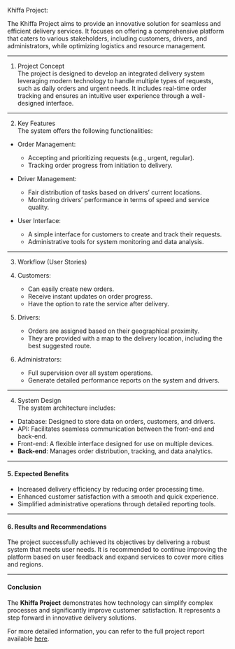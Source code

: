 Khiffa Project:

The Khiffa Project aims to provide an innovative solution for seamless and efficient delivery services. It focuses on offering a comprehensive platform that caters to various stakeholders, including customers, drivers, and administrators, while optimizing logistics and resource management.  

---

1. Project Concept  
The project is designed to develop an integrated delivery system leveraging modern technology to handle multiple types of requests, such as daily orders and urgent needs. It includes real-time order tracking and ensures an intuitive user experience through a well-designed interface.  

---

 2. Key Features  
The system offers the following functionalities:  
- Order Management:  
  - Accepting and prioritizing requests (e.g., urgent, regular).  
  - Tracking order progress from initiation to delivery.  

- Driver Management:  
  - Fair distribution of tasks based on drivers’ current locations.  
  - Monitoring drivers’ performance in terms of speed and service quality.  

- User Interface:  
  - A simple interface for customers to create and track their requests.  
  - Administrative tools for system monitoring and data analysis.  

---

 3. Workflow (User Stories)  
1. Customers:  
   - Can easily create new orders.  
   - Receive instant updates on order progress.  
   - Have the option to rate the service after delivery.  

2. Drivers:  
   - Orders are assigned based on their geographical proximity.  
   - They are provided with a map to the delivery location, including the best suggested route.  

3. Administrators:  
   - Full supervision over all system operations.  
   - Generate detailed performance reports on the system and drivers.  

---

4. System Design  
The system architecture includes:  
- Database: Designed to store data on orders, customers, and drivers.  
- API: Facilitates seamless communication between the front-end and back-end.  
- Front-end: A flexible interface designed for use on multiple devices.  
- **Back-end**: Manages order distribution, tracking, and data analytics.  

---

#### 5. Expected Benefits  
- Increased delivery efficiency by reducing order processing time.  
- Enhanced customer satisfaction with a smooth and quick experience.  
- Simplified administrative operations through detailed reporting tools.  

---

#### 6. Results and Recommendations  
The project successfully achieved its objectives by delivering a robust system that meets user needs. It is recommended to continue improving the platform based on user feedback and expand services to cover more cities and regions.  

---

#### Conclusion  
The **Khiffa Project** demonstrates how technology can simplify complex processes and significantly improve customer satisfaction. It represents a step forward in innovative delivery solutions.  

For more detailed information, you can refer to the full project report available [here](https://github.com/renad371/khiffa_backend/blob/main/Khiffa.pdf).
